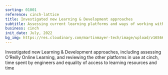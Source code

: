 ```yaml
---
sorting: 01001
reference: cinch-lattice
title: Investigated new Learning & Development approaches
subtitle: Assessing current learning platforms and ways of working with them
business: cinch
init_date: July, 2022
bg_img: https://res.cloudinary.com/martinmayer-tech/image/upload/v1656646282/2018-02-27_07.51.25_w7upoq.jpg
---
```

Investigated new Learning & Development approaches, including assessing O’Reilly Online Learning, and reviewing the other platforms in use at cinch, time spent by engineers and equality of access to learning resources and time